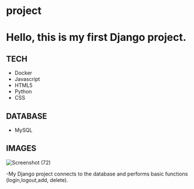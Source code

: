 # project
# Hello, this is my first Django project.


## TECH

- Docker
- Javascript
- HTML5
- Python
- CSS

## DATABASE
- MySQL

## IMAGES 

![Screenshot (72)](https://user-images.githubusercontent.com/76754183/182100015-aa3cc4e9-fa61-4c86-ae63-c4059ee4fa2b.png)


-My Django project connects to the database and performs basic functions (login,logout,add, delete).
